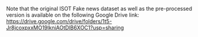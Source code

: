 Note that the original ISOT Fake news dataset as well as the pre-processed version is available on the following Google Drive link: https://drive.google.com/drive/folders/1t5-Jr8jcoxpxxMO19lkniAOtDlB6XOC1?usp=sharing

